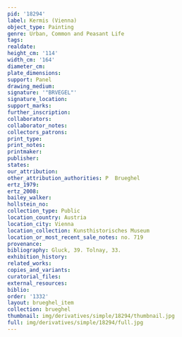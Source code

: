 ```yaml
---
pid: '18294'
label: Kermis (Vienna)
object_type: Painting
genre: Urban, Common and Peasant Life
tags: 
realdate: 
height_cm: '114'
width_cm: '164'
diameter_cm: 
plate_dimensions: 
support: Panel
drawing_medium: 
signature: '"BRVEGEL"'
signature_location: 
support_marks: 
further_inscription: 
collaborators: 
collaborator_notes: 
collectors_patrons: 
print_type: 
print_notes: 
printmaker: 
publisher: 
states: 
our_attribution: 
other_attribution_authorities: P  Brueghel
ertz_1979: 
ertz_2008: 
bailey_walker: 
hollstein_no: 
collection_type: Public
location_country: Austria
location_city: Vienna
location_collection: Kunsthistorisches Museum
location_or_most_recent_sale_notes: no. 719
provenance: 
bibliography: Gluck, 39. Tolnay, 33.
exhibition_history: 
related_works: 
copies_and_variants: 
curatorial_files: 
external_resources: 
biblio: 
order: '1332'
layout: brueghel_item
collection: brueghel
thumbnail: img/derivatives/simple/18294/thumbnail.jpg
full: img/derivatives/simple/18294/full.jpg
---
```

